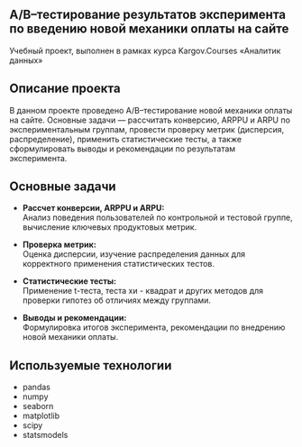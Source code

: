 ## A/B–тестирование результатов эксперимента по введению новой механики оплаты на сайте
Учебный проект, выполнен в рамках курса Kargov.Courses «Аналитик данных»
## Описание проекта

В данном проекте проведено A/B–тестирование новой механики оплаты на сайте. Основные задачи — рассчитать конверсию, ARPPU и ARPU по экспериментальным группам, провести проверку метрик (дисперсия, распределение), применить статистические тесты, а также сформулировать выводы и рекомендации по результатам эксперимента.

## Основные задачи

- **Рассчет конверсии, ARPPU и ARPU:**  
  Анализ поведения пользователей по контрольной и тестовой группе, вычисление ключевых продуктовых метрик.

- **Проверка метрик:**  
  Оценка дисперсии, изучение распределения данных для корректного применения статистических тестов.

- **Статистические тесты:**  
  Применение t-теста, теста хи - квадрат и других методов для проверки гипотез об отличиях между группами.

- **Выводы и рекомендации:**  
  Формулировка итогов эксперимента, рекомендации по внедрению новой механики оплаты.

## Используемые технологии

- pandas
- numpy
- seaborn
- matplotlib
- scipy
- statsmodels

